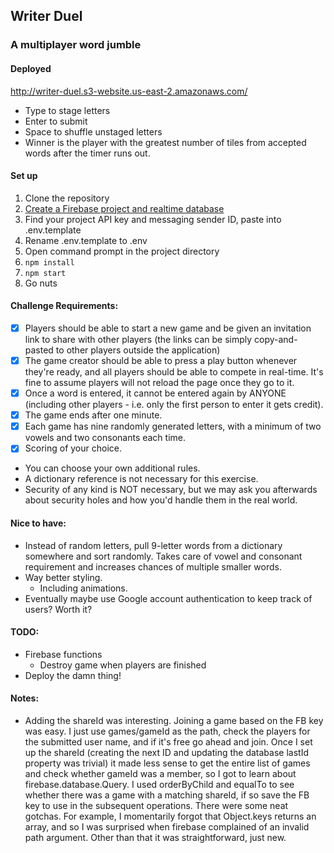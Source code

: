 ## Writer Duel
### A multiplayer word jumble
#### Deployed
http://writer-duel.s3-website.us-east-2.amazonaws.com/
- Type to stage letters
- Enter to submit
- Space to shuffle unstaged letters
- Winner is the player with the greatest number of tiles from accepted words after the timer runs out.

#### Set up
1. Clone the repository
2. [Create a Firebase project and realtime database](https://firebase.google.com)
3. Find your project API key and messaging sender ID, paste into .env.template
4. Rename .env.template to .env
5. Open command prompt in the project directory
6. `npm install`
7. `npm start`
8. Go nuts

#### Challenge Requirements:
- [x] Players should be able to start a new game and be given an invitation link to share with other players (the links can be simply copy-and-pasted to other players outside the application)
- [x] The game creator should be able to press a play button whenever they're ready, and all players should be able to compete in real-time. It's fine to assume players will not reload the page once they go to it.
- [x] Once a word is entered, it cannot be entered again by ANYONE (including other players - i.e. only the first person to enter it gets credit).
- [x] The game ends after one minute.
- [x] Each game has nine randomly generated letters, with a minimum of two vowels and two consonants each time.
- [x] Scoring of your choice.
- You can choose your own additional rules.
- A dictionary reference is not necessary for this exercise.
- Security of any kind is NOT necessary, but we may ask you afterwards about security holes and how you'd handle them in the real world.

#### Nice to have:
* Instead of random letters, pull 9-letter words from a dictionary somewhere and sort randomly. Takes care of vowel and consonant requirement and increases chances of multiple smaller words.
* Way better styling.
  * Including animations.
* Eventually maybe use Google account authentication to keep track of users? Worth it?

#### TODO:
* Firebase functions
  * Destroy game when players are finished
* Deploy the damn thing!

#### Notes:
* Adding the shareId was interesting. Joining a game based on the FB key was easy. I just use games/gameId as the path, check the players for the submitted user name, and if it's free go ahead and join. Once I set up the shareId (creating the next ID and updating the database lastId property was trivial) it made less sense to get the entire list of games and check whether gameId was a member, so I got to learn about firebase.database.Query. I used orderByChild and equalTo to see whether there was a game with a matching shareId, if so save the FB key to use in the subsequent operations. There were some neat gotchas. For example, I momentarily forgot that Object.keys returns an array, and so I was surprised when firebase complained of an invalid path argument. Other than that it was straightforward, just new.
